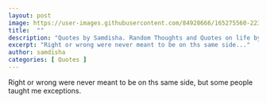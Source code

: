 ```yaml
---
layout: post
image: https://user-images.githubusercontent.com/84928666/165275560-22332b29-62f3-4995-a2ff-116f180e3be0.jpg
title:  ""
description: "Quotes by Samdisha. Random Thoughts and Quotes on life by Samdisha Khunger."
excerpt: "Right or wrong were never meant to be on ths same side..."
author: samdisha
categories: [ Quotes ]
---
```


Right or wrong were never meant to be on ths same side, but some people taught me exceptions.